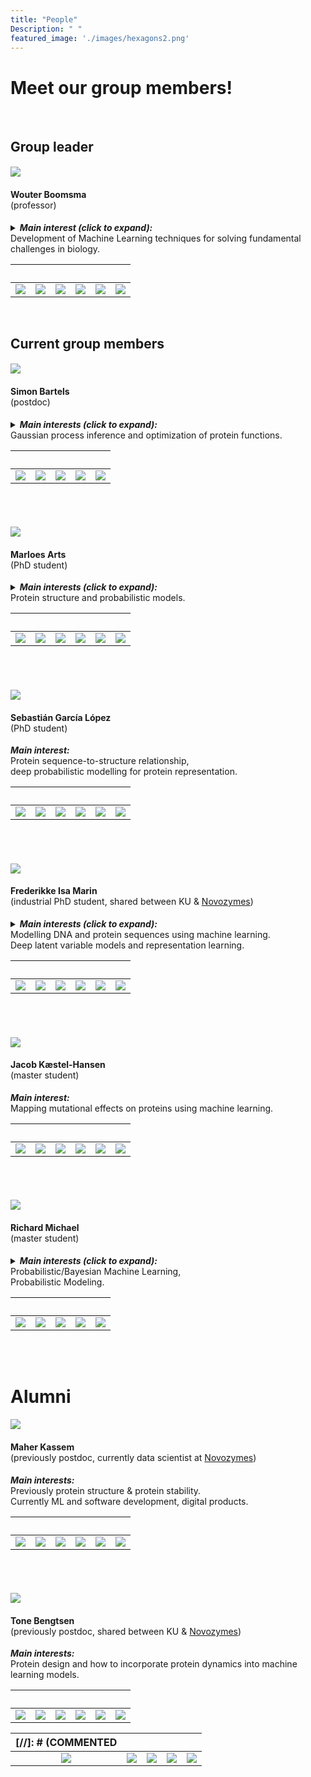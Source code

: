```yaml
---
title: "People"
Description: " "
featured_image: './images/hexagons2.png'
---
```

# Meet our group members!
</br>

## Group leader

<h4 id="wouter"></h4>

![](/images/Wouter.png) <br />
#### Wouter Boomsma<br><span style="font-weight:normal">(professor)</span>
<details>
<summary> <strong><em>Main interest (click to expand):</em></strong> <br />
Development of Machine Learning techniques for solving fundamental challenges in biology.<br />
</summary>
<br />
  Currently, the strongest focus in my group is on models for understanding the relationship between protein sequence, structure and function. This includes representation learning of protein sequence and structure, prediction of 3D structure, and systematic optimization of proteins for specific traits. Our methods have applications in diverse areas, both in industry (protein engineering), basic biology (how do mutations affect protein interaction networks) and health (understanding the role of mutations in human disease).
</details>

</br> | | | | | |
:-:|:-:|:-:|:-:|:-:|:-:|
| ![](/social/half_filler.png) |[![](/social/twitter.png)](https://twitter.com/WouterBoomsmaDK) | [![](/social/email.png)](mailto:wb@di.ku.dk) |[![](/social/website.png)](https://di.ku.dk/english/staff/vip/?pure=en/persons/275482)  | [![](/social/linkedin.png)](https://www.linkedin.com/in/wouter-boomsma-80b1376) | ![](/social/half_filler.png) |

<br />

## Current group members

<h4 id="simon"></h4>

![](/images/Simon.png) <br />
#### Simon Bartels<br><span style="font-weight:normal">(postdoc)</span>
<details>
<summary> <strong><em>Main interests (click to expand):</em></strong> <br />
Gaussian process inference and optimization of protein functions. <br />
</summary>
<br />
On the practical side, I want to improve the protein design workflow. With Bayesian optimization, I hope to reduce the number of expensive and time consuming wetlab experiments. </br>
Using results from preceding experiments, unlabelled data from related tasks and simulations, should allow to make informed choices about which protein modifications are worthwhile to explore.</br>
On the theoretical side, I am pursuing the question: how much of this data is necessary to obtain a decent (Gaussian process) model.</br>
Importantly, I want an answer for the dataset at hand and NOT for all datasets.</br>
For solving this problem, I am interested in optimal stopping and probably-approximately-correct bounds.
</details>

</br> | | | | |
:-:|:-:|:-:|:-:|:-:|
| ![](/social/filler.png) |![](/social/filler.png) |[![](/social/website.png)](https://simonbartels.github.io/)  | ![](/social/filler.png) | ![](/social/filler.png) |

<br /><br />


<h4 id="marloes"></h4>

![](/images/Marloes.png)
#### Marloes Arts <br><span style="font-weight:normal">(PhD student)</span>
<details>
<summary> <strong><em>Main interests (click to expand):</em></strong> <br />
Protein structure and probabilistic models. <br />
</summary>
<br />
My main goal in research is to use Machine Learning to gain new insights into biological problems in general and protein structure in particular. In my current project, we predict 3D protein structure along with the uncertainty over all pairwise distances between atoms.
</details>

</br> | | | | | |
:-:|:-:|:-:|:-:|:-:|:-:|
| ![](/social/half_filler.png) |[![](/social/twitter.png)](https://twitter.com/ArtsMarloes) | [![](/social/email.png)](mailto:ma@di.ku.dk) |[![](/social/github.png)](https://github.com/mearts)  | [![](/social/linkedin.png)](https://www.linkedin.com/in/marloes-arts) | ![](/social/half_filler.png) |

<br /><br />

<h4 id="sebastian"></h4>

![](/images/Sebastian.png) <br />
#### Sebastián García López<br><span style="font-weight:normal">(PhD student)</span>
<strong><em>Main interest:</em></strong> <br />
Protein sequence-to-structure relationship,</br>
deep probabilistic modelling for protein representation.

</br> | | | | | |
:-:|:-:|:-:|:-:|:-:|:-:|
| ![](/social/half_filler.png) |![](/social/filler.png) | [![](/social/email.png)](mailto:Sebastian.Garcia.Lopezs@di.ku.dk) |[![](/social/linkedin.png)](https://www.linkedin.com/in/sebastian-garcia-lopez-677680125/)  | ![](/social/filler.png) | ![](/social/half_filler.png) |

<br /><br />

<h4 id="frederikke"></h4>

![](/images/Frederikke.png) <br />
#### Frederikke Isa Marin<br><span style="font-weight:normal">(industrial PhD student, shared between KU & <a href="https://www.novozymes.com/en">Novozymes</a>)</span>
<details>
<summary><strong><em>Main interests (click to expand):</em></strong> <br />
Modelling DNA and protein sequences using machine learning. </br>
Deep latent variable models and representation learning. </br>
</summary>
<br />
Although I have mainly worked with proteins my PhD project (in collaboration with <a href="https://www.novozymes.com/en">Novozymes</a>) will focus on deciphering the genetic code to predict what regions of DNA becomes a protein products. The work will also explore how to generalize across very diverse genomic sequences that are only distantly evolutionarily related and provide meaningful representations of these relationships.
</details>

</br> | | | | | |
:-:|:-:|:-:|:-:|:-:|:-:|
| ![](/social/half_filler.png) |[![](/social/twitter.png)](https://twitter.com/FIMarin42) | [![](/social/email.png)](mailto:f.marin@di.ku.dk) |[![](/social/github.png)](https://github.com/frederikkemarin)  | [![](/social/linkedin.png)](https://www.linkedin.com/in/frederikke-isa-marin-08640413b) | ![](/social/half_filler.png) |

<br /><br />

<h4 id="jacob"></h4>

![](/images/Jacob.png) <br />
#### Jacob Kæstel-Hansen<br><span style="font-weight:normal">(master student)</span>
<strong><em>Main interest:</em></strong> <br />
Mapping mutational effects on proteins using machine learning.

</br> | | | | | |
:-:|:-:|:-:|:-:|:-:|:-:|
| ![](/social/half_filler.png) |![](/social/filler.png) | [![](/social/email.png)](mailto:bzx569@alumni.ku.dk) |[![](/social/linkedin.png)](https://dk.linkedin.com/in/jacob-k%C3%A6stel-hansen-502008115)  | ![](/social/filler.png) | ![](/social/half_filler.png) |

<br /><br />

<h4 id="richard"></h4>

![](/images/Richard1.png) <br />
#### Richard Michael<br><span style="font-weight:normal">(master student)</span>
<details>
<summary> <strong><em>Main interests (click to expand):</em></strong> <br />
Probabilistic/Bayesian Machine Learning,<br />Probabilistic Modeling. <br />
</summary>
<br />
In research, my main motivation is gaining an in depth understanding and finding solutions for bioinformatics questions. I'm interested in finding models with insightful analytical properties and degrees of uncertainties. My current project is about predictive modeling using Gaussian Processes on Protein Variants for stability and protein mutations under stress.
</details>

</br> | | | | |
:-:|:-:|:-:|:-:|:-:|
| ![](/social/filler.png) |[![](/social/github.png)](https://github.com/RMichae1) |[![](/social/website.png)](http://laplaceml.com/)  | [![](/social/linkedin.png)](https://www.linkedin.com/in/rimichael/) | ![](/social/filler.png) |

<br /><br />

# Alumni

<h4 id="maher"></h4>

![](/images/Maher.png) <br />
#### Maher Kassem<br><span style="font-weight:normal">(previously postdoc, currently data scientist at  <a href="https://www.novozymes.com/en">Novozymes</a>)</span>
<strong><em>Main interests:</em></strong> <br />
Previously protein structure & protein stability.<br />
Currently ML and software development, digital products.

</br> | | | | | |
:-:|:-:|:-:|:-:|:-:|:-:|
| ![](/social/half_filler.png) |[![](/social/twitter.png)](https://twitter.com/MaherKassem90) | [![](/social/email.png)](mailto:mahermkassem@gmail.com) |[![](/social/github.png)]( https://github.com/mahermkassem)  | [![](/social/linkedin.png)]( linkedin.com/in/maher-m-kassem-848061b1) | ![](/social/half_filler.png) |

<br /><br />

<h4 id="tone"></h4>

![](/images/Tone.png) <br />
#### Tone Bengtsen<br><span style="font-weight:normal">(previously postdoc, shared between KU & <a href="https://www.novozymes.com/en">Novozymes</a>)</span>
<strong><em>Main interests:</em></strong> <br />
Protein design and how to incorporate protein dynamics into machine learning models.

</br> | | | | | |
:-:|:-:|:-:|:-:|:-:|:-:|
| ![](/social/half_filler.png) |[![](/social/twitter.png)](https://twitter.com/BengtsenTone) | [![](/social/email.png)](mailto:tone.bengtsen@di.ku.dk) |[![](/social/github.png)](https://github.com/tbengtsen)  | [![](/social/linkedin.png)](https://www.linkedin.com/in/tone-bengtsen?originalSubdomain=dk) | ![](/social/half_filler.png) |


[//]: # (COMMENTED </br> | | | | |
:-:|:-:|:-:|:-:|:-:|
![](/social/twitter.png) |  ![](/social/email.png) |![](/social/github.png)  |![](/social/website.png)  | ![](/social/linkedin.png) |)
